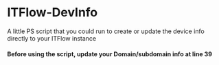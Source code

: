 # ITFlow-DevInfo
A little PS script that you could run to create or update the device info directly to your ITFlow instance

#### Before using the script, update your Domain/subdomain info at line 39
